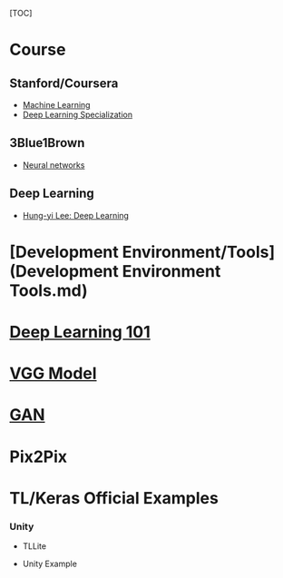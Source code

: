 [TOC]

# Course

## Stanford/Coursera

- [Machine Learning](https://www.coursera.org/learn/machine-learning)
- [Deep Learning Specialization](https://www.coursera.org/specializations/deep-learning)

## 3Blue1Brown

- [Neural networks](https://www.youtube.com/watch?v=aircAruvnKk&list=PLZHQObOWTQDNU6R1_67000Dx_ZCJB-3pi)

## Deep Learning

- [Hung-yi Lee: Deep Learning](img/DL-English.pdf)

# [Development Environment/Tools](Development Environment Tools.md)

# [Deep Learning 101](DL101.md)

# [VGG Model](VGG.md)

# [GAN](GAN.md)

# Pix2Pix

# TL/Keras Official Examples

### Unity

- TLLite

- Unity Example

